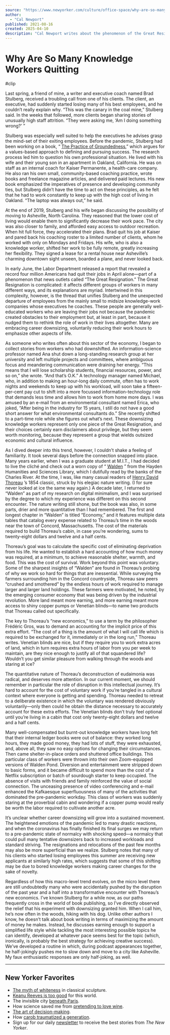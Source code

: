 ```yaml
---
source: "https://www.newyorker.com/culture/office-space/why-are-so-many-knowledge-workers-quitting"
author:
  - "Cal Newport"
published: 2021-08-16
created: 2025-04-10
description: "Cal Newport writes about the phenomenon of the Great Resignation, in which many workers are quitting their jobs or downsizing their careers to prioritize other parts of life."
---
```

# Why Are So Many Knowledge Workers Quitting
#clip

Last spring, a friend of mine, a writer and executive coach named Brad Stulberg, received a troubling call from one of his clients. The client, an executive, had suddenly started losing many of his best employees, and he couldn’t really explain why. “This was the canary in the coal mine,” Stulberg said. In the weeks that followed, more clients began sharing stories of unusually high staff attrition. “They were asking me, ‘Am I doing something wrong?’ ”

Stulberg was especially well suited to help the executives he advises grasp the mind-set of their exiting employees. Before the pandemic, Stulberg had been working on a book, “ [The Practice of Groundedness](https://www.amazon.com/Practice-Groundedness-Transformative-Feeds-Not-Crushes-Your/dp/0593329899),” which argues for a values-based approach to defining and pursuing success. The research process led him to question his own professional situation. He lived with his wife and their young son in an apartment in Oakland, California. He was on staff as an internal coach for Kaiser Permanente, a health-care company. He also ran his own small, community-based coaching practice, wrote books and freelance magazine articles, and delivered paid lectures. His new book emphasized the imperatives of presence and developing community ties, but Stulberg didn’t have the time to act on these principles, as he felt that he had to work constantly to keep up with the high cost of living in Oakland. “The laptop was always out,” he said.

At the end of 2019, Stulberg and his wife began discussing the possibility of moving to Asheville, North Carolina. They reasoned that the lower cost of living would enable them to significantly decrease their work pace. The city was also closer to family, and afforded easy access to outdoor recreation. When hit full force, they accelerated their plans. Brad quit his job at Kaiser and pared back his coaching roster to a limited number of clients, whom he worked with only on Mondays and Fridays. His wife, who is also a knowledge worker, shifted her work to be fully remote, greatly increasing her flexibility. They signed a lease for a rental house near Asheville’s charming downtown sight unseen, boarded a plane, and never looked back.

In early June, the Labor Department released a report that revealed a record four million Americans had quit their jobs in April alone—part of a phenomenon that news outlets called “The Great Resignation.” The Great Resignation is complicated: it affects different groups of workers in many different ways, and its explanations are myriad. Intertwined in this complexity, however, is the thread that unifies Stulberg and the unexpected departure of employees from the mainly small to midsize knowledge-work companies whose executives he coaches. These people are generally well-educated workers who are leaving their jobs not because the pandemic created obstacles to their employment but, at least in part, because it nudged them to rethink the role of work in their lives altogether. Many are embracing career downsizing, voluntarily reducing their work hours to emphasize other aspects of life.

As someone who writes often about this sector of the economy, I began to collect stories from workers who had downshifted. An information-science professor named Ana shut down a long-standing research group at her university and left multiple projects and committees, where ambiguous focus and meandering communication were draining her energy. “This means that I will lose scholarship students, financial resources, power, and so on,” she wrote. “And that’s O.K.” A technology manager named Michael, who, in addition to making an hour-long daily commute, often has to work nights and weekends to keep up with his workload, will soon take a fifteen-per-cent pay cut to shift into a more focussed information-technology role that demands less time and allows him to work from home more days. I was amused by an e-mail from an environmental consultant named Erica, who joked, “After being in the industry for 15 years, I still do not have a good short answer for what environmental consultants do.” She recently shifted to a part-time role while she figures out what’s next. These downsizing knowledge workers represent only one piece of the Great Resignation, and their choices certainly earn disclaimers about privilege, but they seem worth monitoring, because they represent a group that wields outsized economic and cultural influence.

As I dived deeper into this trend, however, I couldn’t shake a feeling of familiarity. It took several days before the connection snapped into place. Many years earlier, when I was a graduate student at M.I.T., I had decided to live the cliché and check out a worn copy of “ [Walden](https://www.amazon.com/Walden-Henry-David-Thoreau/dp/1505297729) ” from the Hayden Humanities and Sciences Library, which I dutifully read by the banks of the Charles River. At the time, I was, like many casual readers of [Henry David Thoreau](https://www.newyorker.com/magazine/2015/10/19/pond-scum) ’s 1854 classic, struck by his elegiac nature writing. (I for sure never looked at ice the same way again.) A decade later, I returned to “Walden” as part of my research on digital minimalism, and I was surprised by the degree to which my experience was different on this second encounter. The nature writing still shone, but the book was also, in some parts, drier and more quantitative than I had remembered. The first and longest chapter in “Walden” is titled “Economy,” and it features multiple data tables that catalog every expense related to Thoreau’s time in the woods near the town of Concord, Massachusetts. The cost of the materials required to build Thoreau’s cabin, in case you’re wondering, sums to twenty-eight dollars and twelve and a half cents.

Thoreau’s goal was to calculate the specific cost of eliminating deprivation from his life. He wanted to establish a hard accounting of how much money was required, at a minimum, to achieve reasonable shelter, warmth, and food. This was the cost of survival. Work beyond this point was voluntary. Some of the sharpest insights of “Walden” are found in Thoreau’s probing of why we work so hard for things that are inessential. While surveying the farmers surrounding him in the Concord countryside, Thoreau saw peers “crushed and smothered” by the endless hours of work required to manage larger and larger land holdings. These farmers were motivated, he noted, by the emerging consumer economy that was being driven by the industrial revolution. More land meant more earning, and more earning meant more access to shiny copper pumps or Venetian blinds—to name two products that Thoreau called out specifically.

The key to Thoreau’s “new economics,” to use a term by the philosopher Frédéric Gros, was to demand an accounting for the implicit price of this extra effort. “The cost of a thing is the amount of what I will call life which is required to be exchanged for it, immediately or in the long run,” Thoreau writes. Venetian blinds are nice, but if they require you to work extra acres of land, which in turn requires extra hours of labor from you per week to maintain, are they nice enough to justify all of that squandered life? Wouldn’t you get similar pleasure from walking through the woods and staring at ice?

The quantitative nature of Thoreau’s deconstruction of eudaimonia was radical, and deserves more attention. In our current moment, we should remember in particular the role of disruption in this intellectual journey. It’s hard to account for the cost of voluntary work if you’re tangled in a cultural context where everyone is getting and spending. Thoreau needed to retreat to a deliberate existence in which the voluntary was rendered obviously voluntarily—only then could he obtain the distance necessary to accurately account for these extra efforts. The Venetian blinds don’t truly feel optional until you’re living in a cabin that cost only twenty-eight dollars and twelve and a half cents.

Many well-compensated but burnt-out knowledge workers have long felt that their internal ledger books were out of balance: they worked long hours, they made good money, they had lots of stuff, they were exhausted, and, above all, they saw no easy options for changing their circumstances. Then came shelter-in-place orders and shuttered office buildings. This particular class of workers were thrown into their own Zoom-equipped versions of Walden Pond. Diversion and entertainment were stripped down to basic forms, and it became difficult to spend more than the cost of a Netflix subscription or batch of sourdough starter to keep occupied. The absence of visits with friends and family reinforced the value of social connection. The unceasing presence of video conferencing and e-mail enhanced the Kafkaesque superfluousness of many of the activities that dominated the pre-pandemic workday. This class of workers was suddenly staring at the proverbial cabin and wondering if a copper pump would really be worth the labor required to cultivate another acre.

It’s unclear whether career downsizing will grow into a sustained movement. The heightened emotions of the pandemic led to many drastic reactions, and when the coronavirus has finally finished its final surges we may return to a pre-pandemic state of normalcy with shocking speed—a normalcy that could pull many tentative downsizers back to increased workloads and standard striving. The resignations and relocations of the past few months may also be more superficial than we realize. Stulberg notes that many of his clients who started losing employees this summer are receiving new applicants at similarly high rates, which suggests that some of this shifting may be due to bored knowledge workers making career changes for the sake of novelty.

Regardless of how this macro-level trend evolves, on the micro level there are still undoubtedly many who were accidentally pushed by the disruption of the past year and a half into a transformative encounter with Thoreau’s new economics. I’ve known Stulberg for a while now, as our paths frequently cross in the world of book publishing, so I’ve directly observed the relief that his experiment with downsizing granted him. When I call him, he’s now often in the woods, hiking with his dog. Unlike other authors I know, he doesn’t talk about book writing in terms of maximizing the amount of money he makes. Instead, he discusses earning enough to support a simplified life style while tackling the most interesting possible topics he can identify, developed at whatever pace seems best for the topic (which, ironically, is probably the best strategy for achieving creative success). We’ve developed a routine in which, during podcast appearances together, he half-jokingly pushes me to slow down and move to a city like Asheville. My faux enthusiastic responses are only half-joking, as well.

---

## New Yorker Favorites

- [The myth of whiteness](https://www.newyorker.com/magazine/2018/10/29/the-myth-of-whiteness-in-classical-sculpture?itm_content=footer-recirc) in classical sculpture.
- [Keanu Reeves is too good](https://www.newyorker.com/culture/culture-desk/keanu-reeves-is-too-good-for-this-world?itm_content=footer-recirc) for this world.
- The invisible city [beneath Paris](https://www.newyorker.com/news/dispatch/the-invisible-city-beneath-paris?itm_content=footer-recirc).
- How science saved me from [pretending to love wine](https://www.newyorker.com/tech/annals-of-technology/how-science-saved-me-from-pretending-to-love-wine?itm_content=footer-recirc).
- [The art of decision-making](https://www.newyorker.com/magazine/2019/01/21/the-art-of-decision-making?itm_content=footer-recirc).
- How [carob traumatized a generation](https://www.newyorker.com/culture/annals-of-gastronomy/how-carob-traumatized-a-generation?itm_content=footer-recirc).
- Sign up for our daily [newsletter](https://www.newyorker.com/newsletter/daily?itm_content=footer-recirc) to receive the best stories from *The New Yorker*.